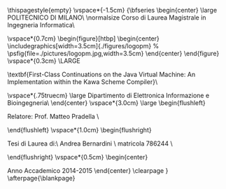 \thispagestyle{empty}
\vspace*{-1.5cm} {\bfseries
\begin{center}
  \large
  POLITECNICO DI MILANO\\
  \normalsize
  Corso di Laurea Magistrale in Ingegneria Informatica\\

  \vspace*{0.7cm}
  \begin{figure}[htbp]
    \begin{center}
      \includegraphics[width=3.5cm]{./figures/logopm}
%	\psfig{file=./pictures/logopm.jpg,width=3.5cm}
    \end{center}
  \end{figure}
  \vspace*{0.3cm} \LARGE



  \textbf{First-Class Continuations on the Java Virtual Machine: An Implementation within the Kawa Scheme Compiler}\\



  \vspace*{.75truecm} \large
  Dipartimento di Elettronica Informazione e Bioingegneria\\
\end{center}
\vspace*{3.0cm} \large
\begin{flushleft}


  Relatore: Prof. Matteo Pradella \\


\end{flushleft}
\vspace*{1.0cm}
\begin{flushright}


  Tesi di Laurea di:\\ Andrea Bernardini \\ matricola 786244 \\


\end{flushright}
\vspace*{0.5cm}
\begin{center}



  Anno Accademico 2014-2015
\end{center} \clearpage
}
\afterpage{\blankpage}
